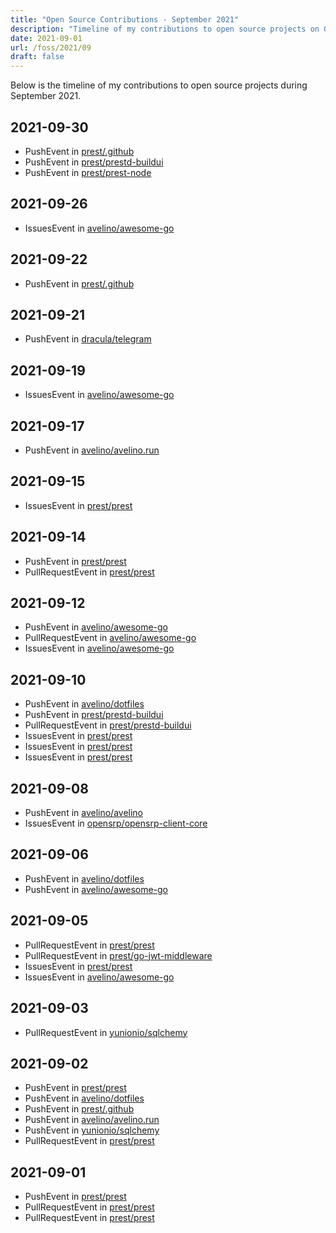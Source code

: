 ```yaml
---
title: "Open Source Contributions - September 2021"
description: "Timeline of my contributions to open source projects on GitHub during September 2021."
date: 2021-09-01
url: /foss/2021/09
draft: false
---
```


Below is the timeline of my contributions to open source projects during September 2021.

## 2021-09-30

- PushEvent in [prest/.github](https://github.com/prest/.github)
- PushEvent in [prest/prestd-buildui](https://github.com/prest/prestd-buildui)
- PushEvent in [prest/prest-node](https://github.com/prest/prest-node)

## 2021-09-26

- IssuesEvent in [avelino/awesome-go](https://github.com/avelino/awesome-go)

## 2021-09-22

- PushEvent in [prest/.github](https://github.com/prest/.github)

## 2021-09-21

- PushEvent in [dracula/telegram](https://github.com/dracula/telegram)

## 2021-09-19

- IssuesEvent in [avelino/awesome-go](https://github.com/avelino/awesome-go)

## 2021-09-17

- PushEvent in [avelino/avelino.run](https://github.com/avelino/avelino.run)

## 2021-09-15

- IssuesEvent in [prest/prest](https://github.com/prest/prest)

## 2021-09-14

- PushEvent in [prest/prest](https://github.com/prest/prest)
- PullRequestEvent in [prest/prest](https://github.com/prest/prest)

## 2021-09-12

- PushEvent in [avelino/awesome-go](https://github.com/avelino/awesome-go)
- PullRequestEvent in [avelino/awesome-go](https://github.com/avelino/awesome-go)
- IssuesEvent in [avelino/awesome-go](https://github.com/avelino/awesome-go)

## 2021-09-10

- PushEvent in [avelino/dotfiles](https://github.com/avelino/dotfiles)
- PushEvent in [prest/prestd-buildui](https://github.com/prest/prestd-buildui)
- PullRequestEvent in [prest/prestd-buildui](https://github.com/prest/prestd-buildui)
- IssuesEvent in [prest/prest](https://github.com/prest/prest)
- IssuesEvent in [prest/prest](https://github.com/prest/prest)
- IssuesEvent in [prest/prest](https://github.com/prest/prest)

## 2021-09-08

- PushEvent in [avelino/avelino](https://github.com/avelino/avelino)
- IssuesEvent in [opensrp/opensrp-client-core](https://github.com/opensrp/opensrp-client-core)

## 2021-09-06

- PushEvent in [avelino/dotfiles](https://github.com/avelino/dotfiles)
- PushEvent in [avelino/awesome-go](https://github.com/avelino/awesome-go)

## 2021-09-05

- PullRequestEvent in [prest/prest](https://github.com/prest/prest)
- PullRequestEvent in [prest/go-jwt-middleware](https://github.com/prest/go-jwt-middleware)
- IssuesEvent in [prest/prest](https://github.com/prest/prest)
- IssuesEvent in [avelino/awesome-go](https://github.com/avelino/awesome-go)

## 2021-09-03

- PullRequestEvent in [yunionio/sqlchemy](https://github.com/yunionio/sqlchemy)

## 2021-09-02

- PushEvent in [prest/prest](https://github.com/prest/prest)
- PushEvent in [avelino/dotfiles](https://github.com/avelino/dotfiles)
- PushEvent in [prest/.github](https://github.com/prest/.github)
- PushEvent in [avelino/avelino.run](https://github.com/avelino/avelino.run)
- PushEvent in [yunionio/sqlchemy](https://github.com/yunionio/sqlchemy)
- PullRequestEvent in [prest/prest](https://github.com/prest/prest)

## 2021-09-01

- PushEvent in [prest/prest](https://github.com/prest/prest)
- PullRequestEvent in [prest/prest](https://github.com/prest/prest)
- PullRequestEvent in [prest/prest](https://github.com/prest/prest)

